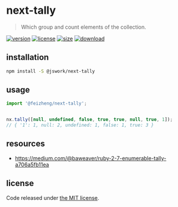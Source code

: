 # next-tally
> Which group and count elements of the collection.

[![version][version-image]][version-url]
[![license][license-image]][license-url]
[![size][size-image]][size-url]
[![download][download-image]][download-url]

## installation
```bash
npm install -S @jswork/next-tally
```

## usage
```js
import '@feizheng/next-tally';


nx.tally([null, undefined, false, true, true, null, true, 1]);
// { '1': 1, null: 2, undefined: 1, false: 1, true: 3 }
```

## resources
- https://medium.com/@baweaver/ruby-2-7-enumerable-tally-a706a5fb11ea


## license
Code released under [the MIT license](https://github.com/afeiship/next-tally/blob/master/LICENSE.txt).

[version-image]: https://img.shields.io/npm/v/@jswork/next-tally
[version-url]: https://npmjs.org/package/@jswork/next-tally

[license-image]: https://img.shields.io/npm/l/@jswork/next-tally
[license-url]: https://github.com/afeiship/next-tally/blob/master/LICENSE.txt

[size-image]: https://img.shields.io/bundlephobia/minzip/@jswork/next-tally
[size-url]: https://github.com/afeiship/next-tally/blob/master/dist/next-tally.min.js

[download-image]: https://img.shields.io/npm/dm/@jswork/next-tally
[download-url]: https://www.npmjs.com/package/@jswork/next-tally
